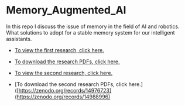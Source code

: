 # Memory_Augmented_AI
In this repo I discuss the issue of memory in the field of AI and robotics. What solutions to adopt for a stable memory system for our intelligent assistants.

- [To view the first research, click here.](https://github.com/Mike014/Memory_Augmented_AI/blob/main/Memory_Augmented_AI.ipynb)
- [To download the research PDFs, click here.](https://zenodo.org/records/14976723)

- [To view the second research, click here.](https://github.com/Mike014/Memory_Augmented_AI/blob/main/AI_Memory_and_Gifted-Inspired_Learning.ipynb)
- [To download the second research PDFs, click here.]([https://zenodo.org/records/14976723](https://zenodo.org/records/14988996)

